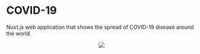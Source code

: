 # COVID-19

Nuxt.js web application that shows the spread of COVID-19 disease around the world.

<p align="center">
<img src="https://asscat-hepatitis.org/wp-content/uploads/covid19.jpeg">
</p>
